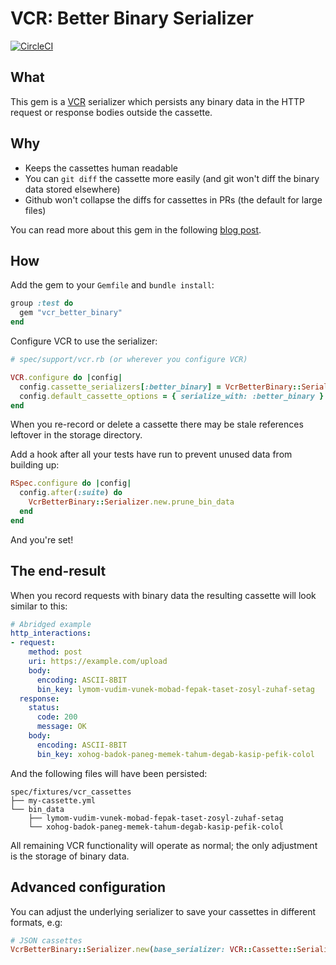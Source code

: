 # VCR: Better Binary Serializer

[![CircleCI](https://circleci.com/gh/odlp/vcr_better_binary.svg?style=shield)](https://circleci.com/gh/odlp/vcr_better_binary)

## What

This gem is a [VCR] serializer which persists any binary data in the HTTP
request or response bodies outside the cassette.

[VCR]: https://github.com/vcr/vcr

## Why

- Keeps the cassettes human readable
- You can `git diff` the cassette more easily (and git won't diff the binary
  data stored elsewhere)
- Github won't collapse the diffs for cassettes in PRs (the default for large files)

You can read more about this gem in the following [blog post](https://oliverpeate.com/learning-by-making-small-things/).

## How

Add the gem to your `Gemfile` and `bundle install`:

```ruby
group :test do
  gem "vcr_better_binary"
end
```

Configure VCR to use the serializer:

```ruby
# spec/support/vcr.rb (or wherever you configure VCR)

VCR.configure do |config|
  config.cassette_serializers[:better_binary] = VcrBetterBinary::Serializer.new
  config.default_cassette_options = { serialize_with: :better_binary } # or specify inline in 'VCR.use_cassette'
end
```

When you re-record or delete a cassette there may be stale references leftover
in the storage directory.

Add a hook after all your tests have run to prevent unused data from building
up:

```ruby
RSpec.configure do |config|
  config.after(:suite) do
    VcrBetterBinary::Serializer.new.prune_bin_data
  end
end
```

And you're set!

## The end-result

When you record requests with binary data the resulting cassette will
look similar to this:

```yaml
# Abridged example
http_interactions:
- request:
    method: post
    uri: https://example.com/upload
    body:
      encoding: ASCII-8BIT
      bin_key: lymom-vudim-vunek-mobad-fepak-taset-zosyl-zuhaf-setag
  response:
    status:
      code: 200
      message: OK
    body:
      encoding: ASCII-8BIT
      bin_key: xohog-badok-paneg-memek-tahum-degab-kasip-pefik-colol
```

And the following files will have been persisted:

```
spec/fixtures/vcr_cassettes
├── my-cassette.yml
└── bin_data
    ├── lymom-vudim-vunek-mobad-fepak-taset-zosyl-zuhaf-setag
    └── xohog-badok-paneg-memek-tahum-degab-kasip-pefik-colol
```

All remaining VCR functionality will operate as normal; the only adjustment is
the storage of binary data.

## Advanced configuration

You can adjust the underlying serializer to save your cassettes in different
formats, e.g:

```ruby
# JSON cassettes
VcrBetterBinary::Serializer.new(base_serializer: VCR::Cassette::Serializers::JSON)
```
